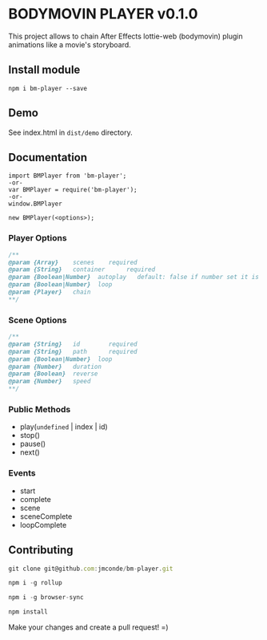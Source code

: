# BODYMOVIN PLAYER v0.1.0

This project allows to chain After Effects lottie-web (bodymovin) plugin animations like a movie's storyboard.


## Install module

```
npm i bm-player --save
```

## Demo

See index.html in ```dist/demo``` directory.

## Documentation

```
import BMPlayer from 'bm-player';
-or-
var BMPlayer = require('bm-player');
-or-
window.BMPlayer
```

```
new BMPlayer(<options>);
```


### Player Options
```javascript
/**
@param {Array}    scenes    required
@param {String}   container      required
@param {Boolean|Number}  autoplay   default: false if number set it is a delay in seconds
@param {Boolean|Number}  loop
@param {Player}   chain
**/
```

### Scene Options

```javascript
/**
@param {String}   id        required
@param {String}   path      required
@param {Boolean|Number}  loop
@param {Number}   duration
@param {Boolean}  reverse
@param {Number}   speed
**/
```
### Public Methods

* play(```undefined``` | index | id)
* stop()
* pause()
* next()

### Events
* start
* complete
* scene
* sceneComplete
* loopComplete


## Contributing

```javascript
git clone git@github.com:jmconde/bm-player.git

npm i -g rollup

npm i -g browser-sync

npm install
```

Make your changes and create a pull request! =)